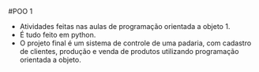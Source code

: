 #POO 1
- Atividades feitas nas aulas de programação orientada a objeto 1.
- É tudo feito em python.
- O projeto final é um sistema de controle de uma padaria, com cadastro de clientes, produção e venda de produtos utilizando programação orientada a objeto.
